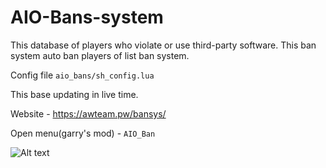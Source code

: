 # AIO-Bans-system

This database of players who violate or use third-party software.
This ban system auto ban players of list ban system.

Config file `aio_bans/sh_config.lua`


This base updating in live time.

Website - https://awteam.pw/bansys/

Open menu(garry's mod) - `AIO_Ban`

![Alt text](https://i.imgur.com/sIxGCep.png?raw=true "Title")
